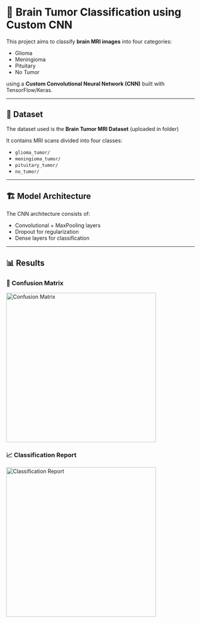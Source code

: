 # 🧠 Brain Tumor Classification using Custom CNN

This project aims to classify **brain MRI images** into four categories:
- Glioma
- Meningioma
- Pituitary
- No Tumor

using a **Custom Convolutional Neural Network (CNN)** built with TensorFlow/Keras.

---

## 📂 Dataset
The dataset used is the **Brain Tumor MRI Dataset** (uploaded in folder)

It contains MRI scans divided into four classes:
- `glioma_tumor/`
- `meningioma_tumor/`
- `pituitary_tumor/`
- `no_tumor/`

---

## 🏗️ Model Architecture
The CNN architecture consists of:
- Convolutional + MaxPooling layers
- Dropout for regularization
- Dense layers for classification

---

## 📊 Results

### 🧩 Confusion Matrix
<img src="Results/confusion_matrix.png" alt="Confusion Matrix" width="400"/>

### 📈 Classification Report
<img src="Results/classification_report.png" alt="Classification Report" width="400"/>
